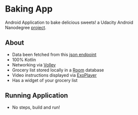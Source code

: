 # Baking App

Android Application to bake delicious sweets! a Udacity Android Nanodegree [project](ProjectRequirements.md).

## About
- Data been fetched from this [json endpoint](https://d17h27t6h515a5.cloudfront.net/topher/2017/May/59121517_baking/baking.json)
- 100% Kotlin
- Networking via [Volley](https://developer.android.com/training/volley)
- Grocery list stored locally in a [Room](https://developer.android.com/topic/libraries/architecture/room) database
- Video instructions displayed via [ExoPlayer](https://developer.android.com/guide/topics/media/exoplayer)
- Has a widget of your grocery list

## Running Application
- No steps, build and run!